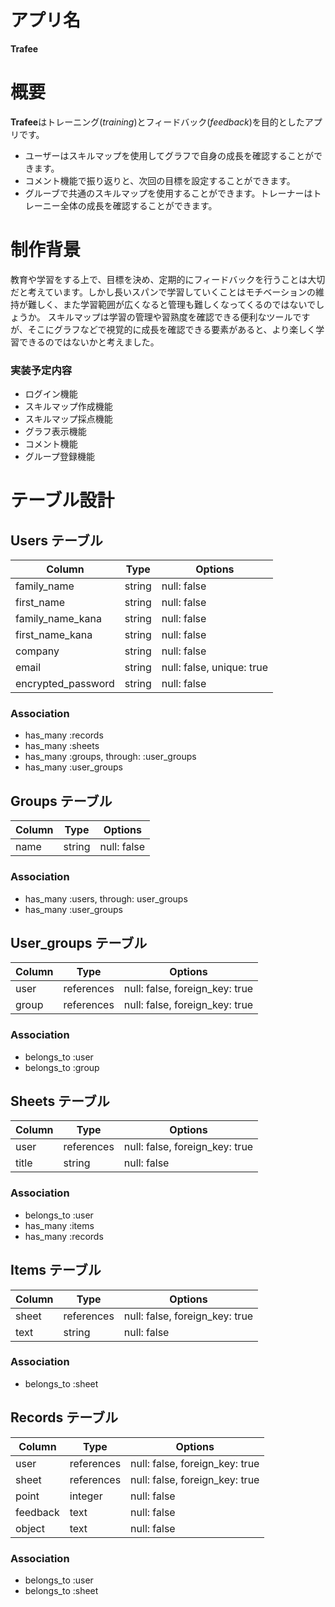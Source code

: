 # アプリ名

**Trafee**

# 概要

**Trafee**はトレーニング(*training*)とフィードバック(*feedback*)を目的としたアプリです。
- ユーザーはスキルマップを使用してグラフで自身の成長を確認することができます。
- コメント機能で振り返りと、次回の目標を設定することができます。
- グルーブで共通のスキルマップを使用することができます。トレーナーはトレーニー全体の成長を確認することができます。

# 制作背景

教育や学習をする上で、目標を決め、定期的にフィードバックを行うことは大切だと考えています。しかし長いスパンで学習していくことはモチベーションの維持が難しく、また学習範囲が広くなると管理も難しくなってくるのではないでしょうか。
スキルマップは学習の管理や習熟度を確認できる便利なツールですが、そこにグラフなどで視覚的に成長を確認できる要素があると、より楽しく学習できるのではないかと考えました。

### 実装予定内容

- ログイン機能
- スキルマップ作成機能
- スキルマップ採点機能
- グラフ表示機能
- コメント機能
- グループ登録機能		

# テーブル設計

## Users テーブル

| Column             | Type   | Options                   |
| ------------------ | ------ | ------------------------- |
| family_name        | string | null: false               |
| first_name         | string | null: false               |
| family_name_kana   | string | null: false               |
| first_name_kana    | string | null: false               |
| company            | string | null: false               |
| email              | string | null: false, unique: true |
| encrypted_password | string | null: false               |

### Association

- has_many :records
- has_many :sheets
- has_many :groups, through: :user_groups
- has_many :user_groups

## Groups テーブル

| Column | Type       | Options                        |
| ------ | ---------- | ------------------------------ |
| name   | string     | null: false                    |

### Association

- has_many :users, through: user_groups
- has_many :user_groups

## User_groups テーブル

| Column           | Type       | Options                        |
| ---------------- | ---------- | ------------------------------ |
| user             | references | null: false, foreign_key: true |
| group            | references | null: false, foreign_key: true |

### Association

- belongs_to :user
- belongs_to :group

## Sheets テーブル

| Column | Type       | Options                        |
| ------ | ---------- | ------------------------------ |
| user   | references | null: false, foreign_key: true |
| title  | string     | null: false                    |

### Association

- belongs_to :user
- has_many :items
- has_many :records

## Items テーブル

| Column | Type       | Options                        |
| ------ | ---------- | ------------------------------ |
| sheet  | references | null: false, foreign_key: true |
| text   | string     | null: false                    |

### Association

- belongs_to :sheet

## Records テーブル

| Column   | Type       | Options                        |
| -------- | ---------- | ------------------------------ |
| user     | references | null: false, foreign_key: true |
| sheet    | references | null: false, foreign_key: true |
| point    | integer    | null: false                    |
| feedback | text       | null: false                    |
| object   | text       | null: false                    |

### Association

- belongs_to :user
- belongs_to :sheet